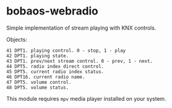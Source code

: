 # bobaos-webradio

Simple implementation of stream playing with KNX controls.

Objects:

```text
41 DPT1. playing control. 0 - stop, 1 - play
42 DPT1. playing state.
43 DPT1. prev/next stream control. 0 - prev, 1 - next.
44 DPT5. radio index direct control. 
45 DPT5. current radio index status.
46 DPT16. current radio name.
47 DPT5. volume control.
48 DPT5. volume status.
```

This module requires `mpv` media player installed on your system.
